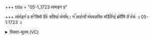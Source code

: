 +++
title = "05-1_1723 त्वमङ्ग प्र"

+++
त्व꣢म꣣ङ्ग꣡ प्र श꣢꣯ꣳसिषो दे꣣वः꣡ श꣢विष्ठ꣣ म꣡र्त्य꣢म्। न꣢꣫ त्वद꣣न्यो꣡ म꣢घवन्नस्ति मर्डि꣣ते꣢न्द्र꣣ ब्र꣡वी꣢मि ते꣣ व꣡चः꣢ ॥ 05-1:1723 ॥

<details><summary>विस्वर-मूलम् (VC)</summary>

त्वमङ्ग प्र शꣳसिषो देवः शविष्ठ मर्त्यम् । न त्वदन्यो मघवन्नस्ति मर्डितेन्द्र ब्रवीमि ते वचः ॥१७२३॥
</details>